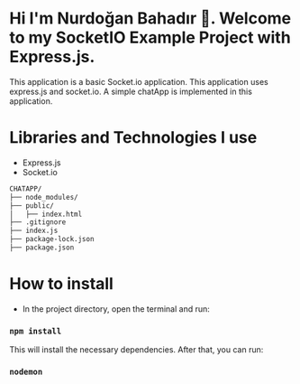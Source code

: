 # Hi I'm Nurdoğan Bahadır 👋. Welcome to my SocketIO Example Project with Express.js.

This application is a basic Socket.io application. This application uses express.js and socket.io. A simple chatApp is implemented in this application.


# Libraries and Technologies I use

- Express.js
- Socket.io


```bash
CHATAPP/
├── node_modules/
├── public/
│   ├── index.html
├── .gitignore
├── index.js
├── package-lock.json
├── package.json
```


  


# How to install

- In the project directory, open the terminal and run:

### `npm install`

This will install the necessary dependencies. After that, you can run:

### `nodemon`







